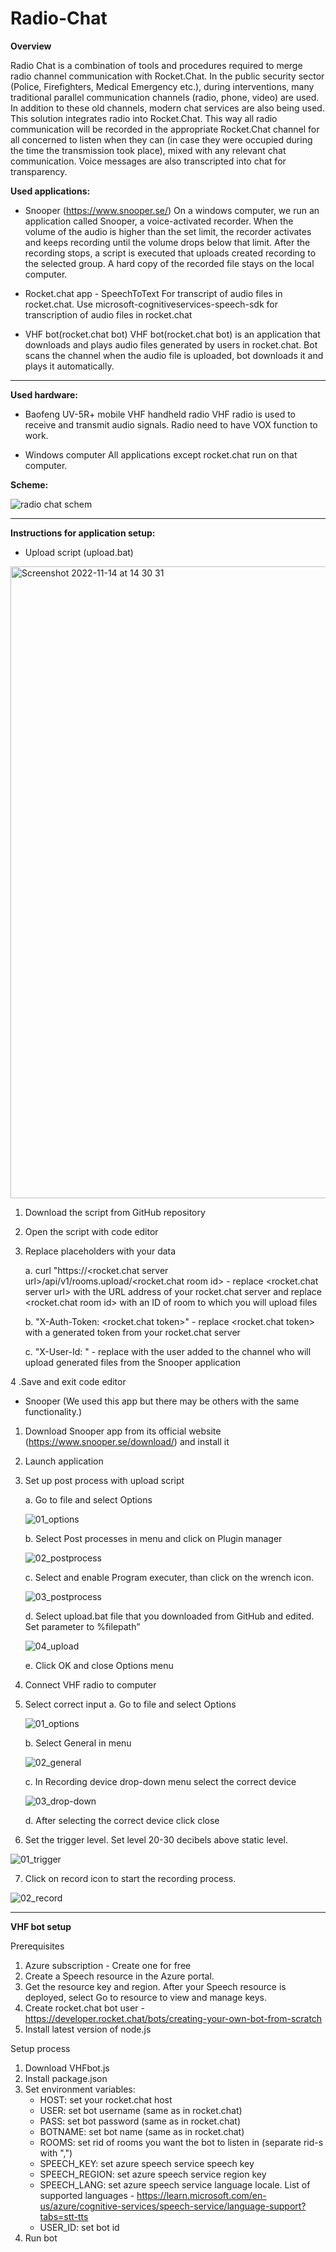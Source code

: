 # Radio-Chat

**Overview**

Radio Chat is a combination of tools and procedures required to merge radio channel communication with Rocket.Chat.
In the public security sector (Police, Firefighters, Medical Emergency etc.), during interventions, many traditional parallel communication channels (radio, phone, video) are used. In addition to these old channels, modern chat services are also being used. This solution integrates radio into Rocket.Chat. This way all radio communication will be recorded in the appropriate Rocket.Chat channel for all concerned to listen when they can (in case they were occupied during the time the transmission took place), mixed with any relevant chat communication. Voice messages are also transcripted into chat for transparency.

**Used applications:**

- Snooper (https://www.snooper.se/)
On a windows computer, we run an application called Snooper, a voice-activated recorder. When the volume of the audio is higher than the set limit, the recorder activates and keeps recording until the volume drops below that limit. After the recording stops, a script is executed that uploads created recording to the selected group. A hard copy of the recorded file stays on the local computer.

- Rocket.chat app - SpeechToText
For transcript of audio files in rocket.chat.
Use microsoft-cognitiveservices-speech-sdk for transcription of audio files in rocket.chat

- VHF bot(rocket.chat bot)
VHF bot(rocket.chat bot) is an application that downloads and plays audio files generated by users in rocket.chat. Bot scans the channel when the audio file is uploaded, bot downloads it and plays it automatically. 

---

**Used hardware:**

- Baofeng UV-5R+ mobile VHF handheld radio
VHF radio is used to receive and transmit audio signals. Radio need to have VOX function to work.

- Windows computer
All applications except rocket.chat run on that computer.

**Scheme:**

![radio chat schem](https://user-images.githubusercontent.com/59833831/201069665-0376bebd-f650-4def-9534-58e80a672ee3.png)

---

**Instructions for application setup:**




- Upload script (upload.bat)

<img width="1011" alt="Screenshot 2022-11-14 at 14 30 31" src="https://user-images.githubusercontent.com/59833831/201672622-919d85f6-d5d2-48de-8137-14144c8073b7.png">

1. Download the script from GitHub repository
2. Open the script with code editor
3. Replace placeholders with your data 

     a. curl "https://<rocket.chat server url>/api/v1/rooms.upload/<rocket.chat room id> - replace <rocket.chat server url> with the URL address of your rocket.chat server and replace <rocket.chat room id> with an ID of room to which you will upload files

     b. "X-Auth-Token: <rocket.chat token>" - replace <rocket.chat token> with a generated token from your rocket.chat server

     c. "X-User-Id: <id of user who will post in room>" - replace <id of user who will post in room> with the user added to the channel who will upload generated files from the Snooper application

4 .Save and exit code editor




- Snooper (We used this app but there may be others with the same functionality.)

1. Download Snooper app from its official website (https://www.snooper.se/download/) and install it
2. Launch application
3. Set up post process with upload script

     a. Go to file and select Options

     ![01_options](https://user-images.githubusercontent.com/59833831/201618504-78cc1f68-9c78-4031-9944-c280a514b35e.jpg)

     b. Select Post processes in menu and click on Plugin manager
       
     ![02_postprocess](https://user-images.githubusercontent.com/59833831/201618586-c44d2790-3864-456c-9ef1-cf4d784c13e1.jpg)

     c. Select and enable Program executer, than click on the wrench icon.
     
     ![03_postprocess](https://user-images.githubusercontent.com/59833831/201618637-4220369e-b5d9-46ff-8436-ec86bb76b429.jpg)

     d. Select upload.bat file that you downloaded from GitHub and edited. Set parameter to %filepath”
     
     ![04_upload](https://user-images.githubusercontent.com/59833831/201618716-be0737c8-b6ed-419f-b556-6a6ffa04d659.jpg)

     e. Click OK and close Options menu

4. Connect VHF radio to computer

5. Select correct input
     a. Go to file and select Options
     
     ![01_options](https://user-images.githubusercontent.com/59833831/201618986-1efc00d8-1684-4ba5-aa16-a3f7121710d7.jpg)

     b. Select General in menu 
     
     ![02_general](https://user-images.githubusercontent.com/59833831/201619036-b13c1490-d231-4436-bbd4-8858cc04d535.jpg)

     c. In Recording device drop-down menu select the correct device
     
     ![03_drop-down](https://user-images.githubusercontent.com/59833831/201619105-452d9272-8ab0-4ff4-ae53-8d7eee8f0863.jpg)

     d. After selecting the correct device click close

6. Set the trigger level. Set level 20-30 decibels above static level.

![01_trigger](https://user-images.githubusercontent.com/59833831/201619206-3c6949d5-a1a0-45c8-ba60-5db58dadbd9b.jpg)

7. Click on record icon to start the recording process.

![02_record](https://user-images.githubusercontent.com/59833831/201619245-0f95f52f-1834-49c0-b18f-76c41bca4f56.jpg)

---
**VHF bot setup**

Prerequisites

1. Azure subscription - Create one for free
2. Create a Speech resource in the Azure portal.
3. Get the resource key and region. After your Speech resource is deployed, select Go to resource to view and manage keys.
4. Create rocket.chat bot user - https://developer.rocket.chat/bots/creating-your-own-bot-from-scratch
5. Install latest version of node.js

Setup process

1. Download VHFbot.js
2. Install package.json
3. Set environment variables:
	- HOST: set your rocket.chat host
	- USER: set bot username (same as in rocket.chat)
	- PASS: set bot password (same as in rocket.chat)
	- BOTNAME: set bot name (same as in rocket.chat)
	- ROOMS: set rid of rooms you want the bot to listen in (separate rid-s with ",")
	- SPEECH_KEY: set azure speech service speech key
	- SPEECH_REGION: set azure speech service region key
	- SPEECH_LANG: set azure speech service language locale. List of supported languages - https://learn.microsoft.com/en-us/azure/cognitive-services/speech-service/language-support?tabs=stt-tts
	- USER_ID: set bot id
4. Run bot

